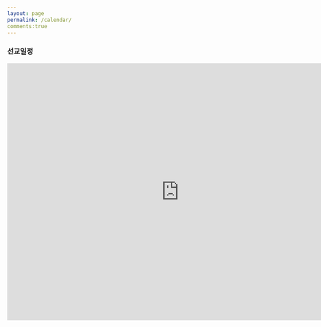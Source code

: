 ```yaml
---
layout: page
permalink: /calendar/
comments:true
---
```


<h3>선교일정 </h3>
<p></p>
<div class="googleCalendar">
<iframe src="https://calendar.google.com/calendar/embed?showTitle=0&amp;showNav=0&amp;showDate=0&amp;showPrint=0&amp;showTabs=0&amp;showCalendars=0&amp;showTz=0&amp;mode=AGENDA&amp;height=600&amp;wkst=1&amp;bgcolor=%23FFFFFF&amp;src=vukcl386ub6tmo46jo10bpn7h8%40group.calendar.google.com&amp;color=%23182C57&amp;ctz=Asia%2FSeoul" width="800" height="600" frameborder="0" scrolling="no"></iframe>
  </div>
